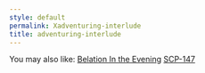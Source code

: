 ```yaml
---
style: default
permalink: Xadventuring-interlude
title: adventuring-interlude
---
```

You may also like:
[Belation In the Evening](http://scp-wiki.net/belation-in-the-evening)
[SCP-147](http://scp-wiki.net/scp-147)